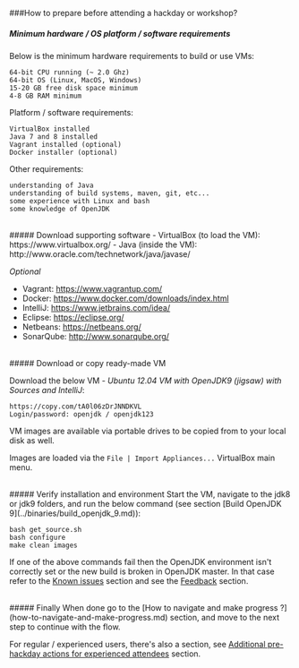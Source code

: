 ###How to prepare before attending a hackday or workshop?

##### Minimum hardware / OS platform / software requirements
Below is the minimum hardware requirements to build or use VMs:

    64-bit CPU running (~ 2.0 Ghz)
    64-bit OS (Linux, MacOS, Windows)
    15-20 GB free disk space minimum
    4-8 GB RAM minimum

Platform / software requirements:

    VirtualBox installed
    Java 7 and 8 installed
    Vagrant installed (optional)
    Docker installer (optional)
    
Other requirements:

    understanding of Java
    understanding of build systems, maven, git, etc... 
    some experience with Linux and bash
    some knowledge of OpenJDK
<br/>
##### Download supporting software
- VirtualBox (to load the VM): https://www.virtualbox.org/
- Java (inside the VM): http://www.oracle.com/technetwork/java/javase/

_Optional_
- Vagrant: https://www.vagrantup.com/
- Docker: https://www.docker.com/downloads/index.html
- IntelliJ: https://www.jetbrains.com/idea/
- Eclipse: https://eclipse.org/
- Netbeans: https://netbeans.org/
- SonarQube: http://www.sonarqube.org/

<br/>
##### Download or copy ready-made VM

Download the below VM - _Ubuntu 12.04 VM with OpenJDK9 (jigsaw) with Sources and IntelliJ_:
    
    https://copy.com/tA0l06zDrJNNDKVL
    Login/password: openjdk / openjdk123

VM images are available via portable drives to be copied from to your local disk as well. 

Images are loaded via the ```File | Import Appliances...``` VirtualBox main menu.

<br/>
##### Verify installation and environment
Start the VM, navigate to the jdk8 or jdk9 folders, and run the below command (see section [Build OpenJDK 9](../binaries/build_openjdk_9.md)):

```
bash get_source.sh
bash configure
make clean images
```

If one of the above commands fail then the OpenJDK environment isn't correctly set or the new build is broken in OpenJDK master. In that case refer to the [Known issues](../known-issues/known_issues.md) section and see the [Feedback](../feedback.md) section.

<br/>
##### Finally
When done go to the [How to navigate and make progress ?](how-to-navigate-and-make-progress.md) section, and move to the next step to continue with the flow.

For regular / experienced users, there's also a section, see [Additional pre-hackday actions for experienced attendees](additional-pre-hackday-actions-experienced.md) section.
